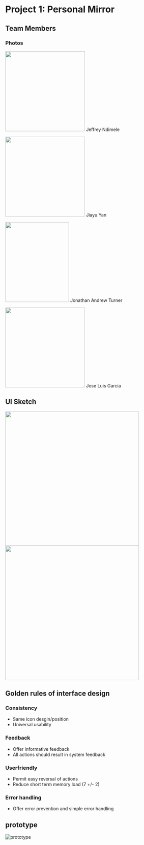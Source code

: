 # Project 1: Personal Mirror

## Team Members
### Photos
<img src="https://idatavisualizationlab.github.io/CS3366/data/photos/JeffreyNdimele.jpeg" alt="" data-canonical-src="https://idatavisualizationlab.github.io/CS3366/data/photos/JeffreyNdimele.jpeg" width="250" height="250" /> Jeffrey Ndimele

<img src="https://idatavisualizationlab.github.io/CS3366/data/photos/JY.png" alt="" data-canonical-src="https://idatavisualizationlab.github.io/CS3366/data/photos/JY.png" width="250" height="250" /> Jiayu Yan

<img src="https://idatavisualizationlab.github.io/CS3366/data/photos/JonathanTurner.jpg" alt="" data-canonical-src="https://idatavisualizationlab.github.io/CS3366/data/photos/JonathanTurner.jpg" width="200" height="250" /> Jonathan Andrew Turner

<img src="https://idatavisualizationlab.github.io/CS3366/data/photos/JoseGarcia.jpg" alt="" data-canonical-src="https://idatavisualizationlab.github.io/CS3366/data/photos/JoseGarcia.jpg" width="250" height="250" /> Jose Luis Garcia


## UI Sketch
<img src="https://user-images.githubusercontent.com/15820167/66969121-eb292100-f04d-11e9-95ae-794fea7b6748.png" alt="" data-canonical-src="https://user-images.githubusercontent.com/15820167/66969121-eb292100-f04d-11e9-95ae-794fea7b6748.png" width="420" height="420" /> <img src="https://user-images.githubusercontent.com/15820167/66971743-fb45fe00-f057-11e9-8d5e-f43f6490347d.png" alt="" data-canonical-src="https://user-images.githubusercontent.com/15820167/66971743-fb45fe00-f057-11e9-8d5e-f43f6490347d.png" width="420" height="420" /> 



## Golden rules of interface design
### Consistency
- Same icon desgin/position
- Universal usability
### Feedback
- Offer informative feedback
- All actions should result in system feedback
### Userfriendly
- Permit easy reversal of actions
- Reduce short term memory load (7 +/- 2)
### Error handling
- Offer error prevention and simple error handling

## prototype

![prototype](https://user-images.githubusercontent.com/15820167/68094644-4b023300-fe68-11e9-8d2c-85d1a3db838a.jpg)
